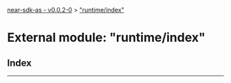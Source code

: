 [near-sdk-as - v0.0.2-0](../README.md) > ["runtime/index"](../modules/_runtime_index_.md)

# External module: "runtime/index"

## Index

---

